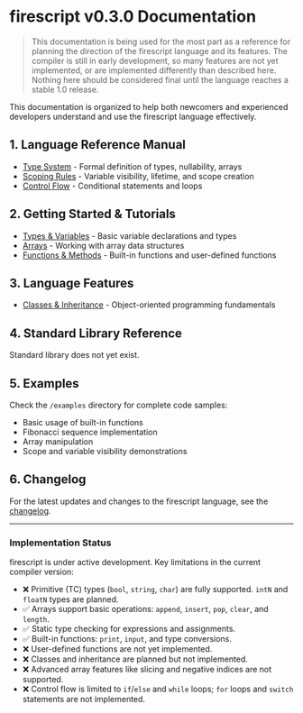 # firescript v0.3.0 Documentation

> This documentation is being used for the most part as a reference for planning the direction of the firescript language and its features. The compiler is still in early development, so many features are not yet implemented, or are implemented differently than described here. Nothing here should be considered final until the language reaches a stable 1.0 release.

This documentation is organized to help both newcomers and experienced developers understand and use the firescript language effectively.

## 1. Language Reference Manual

* [Type System](reference/type_system.md) - Formal definition of types, nullability, arrays
* [Scoping Rules](reference/scoping.md) - Variable visibility, lifetime, and scope creation
* [Control Flow](reference/control_flow.md) - Conditional statements and loops

## 2. Getting Started & Tutorials

* [Types & Variables](reference/variables.md) - Basic variable declarations and types
* [Arrays](reference/arrays.md) - Working with array data structures
* [Functions & Methods](reference/functions.md) - Built-in functions and user-defined functions

## 3. Language Features

* [Classes & Inheritance](reference/classes.md) - Object-oriented programming fundamentals

## 4. Standard Library Reference

Standard library does not yet exist.

## 5. Examples

Check the `/examples` directory for complete code samples:

* Basic usage of built-in functions
* Fibonacci sequence implementation
* Array manipulation
* Scope and variable visibility demonstrations

## 6. Changelog

For the latest updates and changes to the firescript language, see the [changelog](changelog.md).

---

### Implementation Status

firescript is under active development. Key limitations in the current compiler version:

* ❌ Primitive (TC) types (`bool`, `string`, `char`) are fully supported. `intN` and `floatN` types are planned.
* ✅ Arrays support basic operations: `append`, `insert`, `pop`, `clear`, and `length`.
* ✅ Static type checking for expressions and assignments.
* ✅ Built-in functions: `print`, `input`, and type conversions.
* ❌ User-defined functions are not yet implemented.
* ❌ Classes and inheritance are planned but not implemented.
* ❌ Advanced array features like slicing and negative indices are not supported.
* ❌ Control flow is limited to `if`/`else` and `while` loops; `for` loops and `switch` statements are not implemented.

